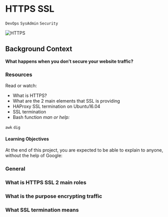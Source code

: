 # HTTPS SSL

`DevOps`
`SysAdmin`
`Security`

![HTTPS](https://s3.amazonaws.com/intranet-projects-files/holbertonschool-sysadmin_devops/276/FlhGPEK.png)

## Background Context
**What happens when you don’t secure your website traffic?**


### Resources
Read or watch:

* What is HTTPS?
* What are the 2 main elements that SSL is providing
* HAProxy SSL termination on Ubuntu16.04
* SSL termination
* Bash function
_man or help:_

`awk`
`dig`
#### Learning Objectives
At the end of this project, you are expected to be able to explain to anyone, without the help of Google:

### General
### What is HTTPS SSL 2 main roles
### What is the purpose encrypting traffic
### What SSL termination means

